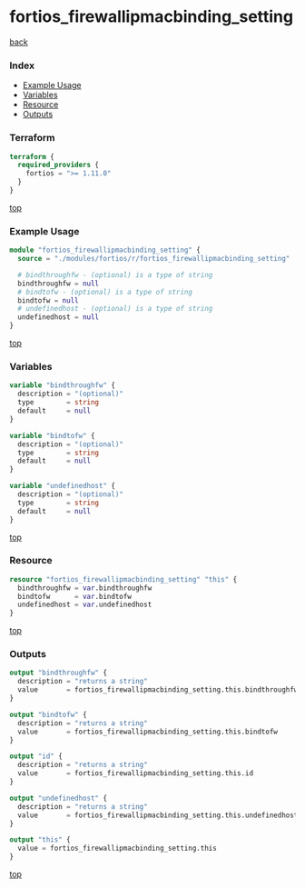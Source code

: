 # fortios_firewallipmacbinding_setting

[back](../fortios.md)

### Index

- [Example Usage](#example-usage)
- [Variables](#variables)
- [Resource](#resource)
- [Outputs](#outputs)

### Terraform

```terraform
terraform {
  required_providers {
    fortios = ">= 1.11.0"
  }
}
```

[top](#index)

### Example Usage

```terraform
module "fortios_firewallipmacbinding_setting" {
  source = "./modules/fortios/r/fortios_firewallipmacbinding_setting"

  # bindthroughfw - (optional) is a type of string
  bindthroughfw = null
  # bindtofw - (optional) is a type of string
  bindtofw = null
  # undefinedhost - (optional) is a type of string
  undefinedhost = null
}
```

[top](#index)

### Variables

```terraform
variable "bindthroughfw" {
  description = "(optional)"
  type        = string
  default     = null
}

variable "bindtofw" {
  description = "(optional)"
  type        = string
  default     = null
}

variable "undefinedhost" {
  description = "(optional)"
  type        = string
  default     = null
}
```

[top](#index)

### Resource

```terraform
resource "fortios_firewallipmacbinding_setting" "this" {
  bindthroughfw = var.bindthroughfw
  bindtofw      = var.bindtofw
  undefinedhost = var.undefinedhost
}
```

[top](#index)

### Outputs

```terraform
output "bindthroughfw" {
  description = "returns a string"
  value       = fortios_firewallipmacbinding_setting.this.bindthroughfw
}

output "bindtofw" {
  description = "returns a string"
  value       = fortios_firewallipmacbinding_setting.this.bindtofw
}

output "id" {
  description = "returns a string"
  value       = fortios_firewallipmacbinding_setting.this.id
}

output "undefinedhost" {
  description = "returns a string"
  value       = fortios_firewallipmacbinding_setting.this.undefinedhost
}

output "this" {
  value = fortios_firewallipmacbinding_setting.this
}
```

[top](#index)